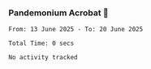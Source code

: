 ### Pandemonium Acrobat 🤸

<!--START_SECTION:waka-->

```all_time
From: 13 June 2025 - To: 20 June 2025

Total Time: 0 secs

No activity tracked
```

<!--END_SECTION:waka-->
